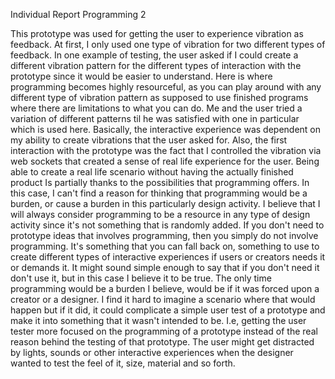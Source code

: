 Individual Report Programming 2

This prototype was used for getting the user to experience vibration as feedback. At first, I only used one type of vibration for two different types of feedback. In one example of testing, the user asked if I could create a different vibration pattern for the different types of interaction with the prototype since it would be easier to understand. Here is where programming becomes highly resourceful, as you can play around with any different type of vibration pattern as supposed to use finished programs where there are limitations to what you can do. Me and the user tried a variation of different patterns til he was satisfied with one in particular which is used here. Basically, the interactive experience was dependent on my ability to create vibrations that the user asked for. Also, the first interaction with the prototype was the fact that I controlled the vibration via web sockets that created a sense of real life experience for the user. Being able to create a real life scenario without having the actually finished product Is partially thanks to the possibilities that programming offers. In this case, I can't find a reason for thinking that programming would be a burden, or cause a burden in this particularly design activity. I believe that I will always consider programming to be a resource in any type of design activity since it's not something that is randomly added. If you don't need to prototype ideas that involves programming, then you simply do not involve programming. It's something that you can fall back on, something to use to create different types of interactive experiences if users or creators needs it or demands it. It might sound simple enough to say that if you don't need it don't use it, but in this case I believe it to be true.
The only time programming would be a burden I believe, would be if it was forced upon a creator or a designer. I find it hard to imagine a scenario where that would happen but if it did, it could complicate a simple user test of a prototype and make it into something that it wasn't intended to be. I.e, getting the user tester more focused on the programming of a prototype instead of the real reason behind the testing of that prototype. The user might get distracted by lights, sounds or other interactive experiences when the designer wanted to test the feel of it, size, material and so forth.
 